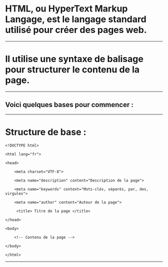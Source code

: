 # **HTML, ou HyperText Markup Langage, est le langage standard utilisé pour créer des pages web.**

---
# **Il utilise une syntaxe de balisage pour structurer le contenu de la page.** 

---
## **Voici quelques bases pour commencer :**

---
# Structure de base :

    <!DOCTYPE html>

    <html lang="fr">

    <head>

        <meta charset="UTF-8">

        <meta name="description" content="Description de la page">

        <meta name="keywords" content="Mots-clés, séparés, par, des, virgules">
    
        <meta name="author" content="Auteur de la page">

         <title> Titre de la page </title>

    </head>

    <body>

        <!-- Contenu de la page -->

    </body>

    </html>

---